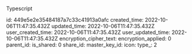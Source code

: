 Typescript

id: 449e5e2e35484187a7c33c41913a0afc
created_time: 2022-10-06T11:47:35.432Z
updated_time: 2022-10-06T11:47:35.432Z
user_created_time: 2022-10-06T11:47:35.432Z
user_updated_time: 2022-10-06T11:47:35.432Z
encryption_cipher_text: 
encryption_applied: 0
parent_id: 
is_shared: 0
share_id: 
master_key_id: 
icon: 
type_: 2